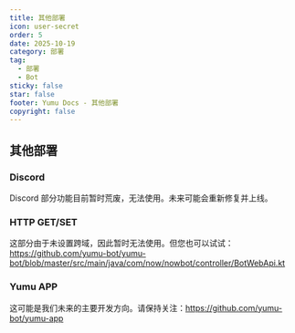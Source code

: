 ```yaml
---
title: 其他部署
icon: user-secret
order: 5
date: 2025-10-19
category: 部署
tag:
  - 部署
  - Bot
sticky: false
star: false
footer: Yumu Docs - 其他部署
copyright: false
---
```


## 其他部署

### Discord

Discord 部分功能目前暂时荒废，无法使用。未来可能会重新修复并上线。

### HTTP GET/SET

这部分由于未设置跨域，因此暂时无法使用。但您也可以试试：https://github.com/yumu-bot/yumu-bot/blob/master/src/main/java/com/now/nowbot/controller/BotWebApi.kt

### Yumu APP

这可能是我们未来的主要开发方向。请保持关注：https://github.com/yumu-bot/yumu-app